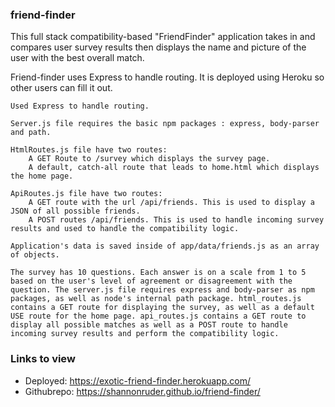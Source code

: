 ### friend-finder
This full stack compatibility-based "FriendFinder" application takes in and compares user survey results then displays the name and picture of the user with the best overall match.
 

Friend-finder uses Express to handle routing. It is deployed using Heroku so other users can fill it out.


    
    Used Express to handle routing. 

    Server.js file requires the basic npm packages : express, body-parser and path.

    HtmlRoutes.js file have two routes:
        A GET Route to /survey which displays the survey page.
        A default, catch-all route that leads to home.html which displays the home page.

    ApiRoutes.js file have two routes:
        A GET route with the url /api/friends. This is used to display a JSON of all possible friends.
        A POST routes /api/friends. This is used to handle incoming survey results and used to handle the compatibility logic.

    Application's data is saved inside of app/data/friends.js as an array of objects. 
    
    The survey has 10 questions. Each answer is on a scale from 1 to 5 based on the user's level of agreement or disagreement with the question. The server.js file requires express and body-parser as npm packages, as well as node's internal path package. html_routes.js contains a GET route for displaying the survey, as well as a default USE route for the home page. api_routes.js contains a GET route to display all possible matches as well as a POST route to handle incoming survey results and perform the compatibility logic.

    




### Links to view

* Deployed: https://exotic-friend-finder.herokuapp.com/
* Githubrepo: https://shannonruder.github.io/friend-finder/





